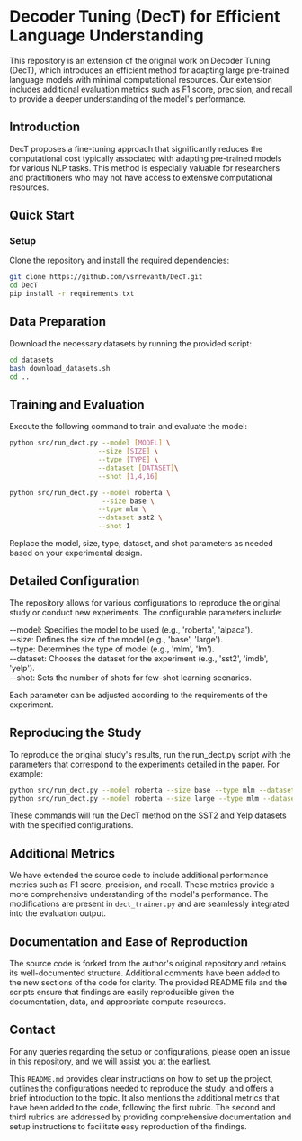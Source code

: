 # Decoder Tuning (DecT) for Efficient Language Understanding

This repository is an extension of the original work on Decoder Tuning (DecT), which introduces an efficient method for adapting large pre-trained language models with minimal computational resources. Our extension includes additional evaluation metrics such as F1 score, precision, and recall to provide a deeper understanding of the model's performance.

## Introduction

DecT proposes a fine-tuning approach that significantly reduces the computational cost typically associated with adapting pre-trained models for various NLP tasks. This method is especially valuable for researchers and practitioners who may not have access to extensive computational resources.

## Quick Start

### Setup

Clone the repository and install the required dependencies:

```bash
git clone https://github.com/vsrrevanth/DecT.git
cd DecT
pip install -r requirements.txt
```

## Data Preparation

Download the necessary datasets by running the provided script:

```bash
cd datasets
bash download_datasets.sh
cd ..
```

## Training and Evaluation

Execute the following command to train and evaluate the model:

```bash
python src/run_dect.py --model [MODEL] \
                      --size [SIZE] \
                      --type [TYPE] \
                      --dataset [DATASET]\
                      --shot [1,4,16]
```


```bash
python src/run_dect.py --model roberta \
                       --size base \
                      --type mlm \
                      --dataset sst2 \
                      --shot 1
```
Replace the model, size, type, dataset, and shot parameters as needed based on your experimental design.


## Detailed Configuration

The repository allows for various configurations to reproduce the original study or conduct new experiments. The configurable parameters include:

--model: Specifies the model to be used (e.g., 'roberta', 'alpaca').\
--size: Defines the size of the model (e.g., 'base', 'large').\
--type: Determines the type of model (e.g., 'mlm', 'lm').\
--dataset: Chooses the dataset for the experiment (e.g., 'sst2', 'imdb', 'yelp').\
--shot: Sets the number of shots for few-shot learning scenarios.

Each parameter can be adjusted according to the requirements of the experiment.


## Reproducing the Study

To reproduce the original study's results, run the run_dect.py script with the parameters that correspond to the experiments detailed in the paper. For example:

```bash
python src/run_dect.py --model roberta --size base --type mlm --dataset sst2 --shot 1
python src/run_dect.py --model roberta --size large --type mlm --dataset yelp --shot 16
```

These commands will run the DecT method on the SST2 and Yelp datasets with the specified configurations.

## Additional Metrics
We have extended the source code to include additional performance metrics such as F1 score, precision, and recall. These metrics provide a more comprehensive understanding of the model's performance. The modifications are present in `dect_trainer.py` and are seamlessly integrated into the evaluation output.

## Documentation and Ease of Reproduction

The source code is forked from the author's original repository and retains its well-documented structure. Additional comments have been added to the new sections of the code for clarity. The provided README file and the scripts ensure that findings are easily reproducible given the documentation, data, and appropriate compute resources.

## Contact

For any queries regarding the setup or configurations, please open an issue in this repository, and we will assist you at the earliest.


This `README.md` provides clear instructions on how to set up the project, outlines the configurations needed to reproduce the study, and offers a brief introduction to the topic. It also mentions the additional metrics that have been added to the code, following the first rubric. The second and third rubrics are addressed by providing comprehensive documentation and setup instructions to facilitate easy reproduction of the findings.



